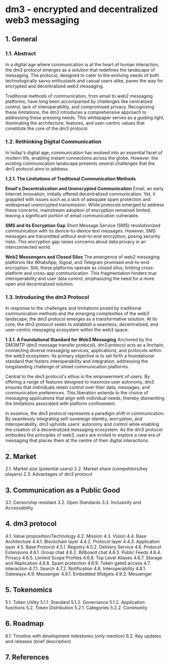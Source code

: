 # dm3 - encrypted and decentralized web3 messaging

## 1. General

### 1.1. Abstract
In a digital age where communication is at the heart of human interaction, the dm3 protocol emerges as a solution that redefines the landscape of messaging. The protocol, designed to cater to the evolving needs of both technologically savvy enthusiasts and casual users alike, paves the way for encrypted and decentralized web3 messaging.

Traditional methods of communication, from email to web2 messaging platforms, have long been accompanied by challenges like centralized control, lack of interoperability, and compromised privacy. Recognizing these limitations, the dm3 introduces a comprehensive approach to addressing these pressing needs. This whitepaper serves as a guiding light, illuminating the architecture, features, and user-centric values that constitute the core of the dm3 protocol.

### 1.2. Rethinking Digital Communication
In today's digital age, communication has evolved into an essential facet of modern life, enabling instant connections across the globe. However, the existing communication landscape presents several challenges that the dm3 protocol aims to address.

**1.2.1. The Limitations of Traditional Communication Methods**

**Email's Decentralization and Unencrypted Communication**
Email, an early Internet innovation, initially offered decentralized communication. Yet, it grappled with issues such as a lack of adequate spam protection and widespread unencrypted transmission. While protocols emerged to address these concerns, mainstream adoption of encryption remained limited, leaving a significant portion of email communication vulnerable.

**SMS and its Encryption Gap**
Short Message Service (SMS) revolutionized communication with its device-to-device text messages. However, SMS messages are transmitted without end-to-end encryption, posing security risks. This encryption gap raises concerns about data privacy in an interconnected world.

**Web2 Messengers and Closed Silos**
The emergence of web2 messaging platforms like WhatsApp, Signal, and Telegram promised end-to-end encryption. Still, these platforms operate as closed silos, limiting cross-platform and cross-app communication. This fragmentation hinders true interoperability and user data control, emphasizing the need for a more open and decentralized solution.

### 1.3. Introducing the dm3 Protocol
In response to the challenges and limitations posed by traditional communication methods and the emerging complexities of the web3 landscape, the dm3 protocol emerges as a transformative solution. At its core, the dm3 protocol seeks to establish a seamless, decentralized, and user-centric messaging ecosystem within the web3 space.

**1.3.1. A Foundational Standard for Web3 Messaging**
Anchored by the DM3MTP (dm3 message transfer protocol), dm3 protocol acts as a linchpin, connecting diverse messaging services, applications, and protocols within the web3 ecosystem. Its primary objective is to set forth a foundational standard that fosters interoperability and integration, addressing the longstanding challenge of siloed communication platforms.

Central to the dm3 protocol's ethos is the empowerment of users. By offering a range of features designed to maximize user autonomy, dm3 ensures that individuals retain control over their data, messages, and communication preferences. This liberation extends to the choice of messaging applications that align with individual needs, thereby dismantling the limitations associated with platform confinement.

In essence, the dm3 protocol represents a paradigm shift in communication. By seamlessly integrating self-sovereign identity, encryption, and interoperability, dm3 upholds users' autonomy and control while enabling the creation of a decentralized messaging ecosystem. As the dm3 protocol embodies the principles of web3, users are invited to explore a new era of messaging that places them at the centre of their digital interactions.


## 2. Market

2.1. Market size (potential users)
2.2. Market share (competitors/key players)
2.3. Advantages of dm3 protocol

## 3. Communication as a Public Good

3.1. Censorship resistant
3.2. Open Standards
3.3. Inclusivity and Accessability

## 4. dm3 protocol

4.1. Value proposition/Technology
4.2. Mission
4.3. Vision
4.4. Base Architecture
4.4.1. Blockchain layer
4.4.2. Protocol layer
4.4.3. Application layer
4.5. Base Protocol
4.5.1. Registry
4.5.2. Delivery Service
4.6. Protocol Extensions
4.6.1. Group chat
4.6.2. Billboard chat
4.6.3. Public Feeds
4.6.4. Privacy
4.6.5. Limited Scope Profiles
4.6.6. Top Level Aliases
4.6.7. Storage and Replication
4.6.8. Spam protection
4.6.9. Token gated access
4.7. Interaction
4.7.1. Search
4.7.2. Notification
4.8. Interoperability
4.8.1. Gateways
4.9. Messenger
4.9.1. Embedded Widgets
4.9.2. Messenger

## 5. Tokenomics
5.1. Token Utility
5.1.1. Standard
5.1.2. Governance
5.1.2. Application functions
5.2. Token Distribution
5.2.1. Categories
5.2.2. Community

## 6. Roadmap

6.1. Timeline with development milestones (only mention)
6.2. Key updates and releases (brief description)

## 7. References
